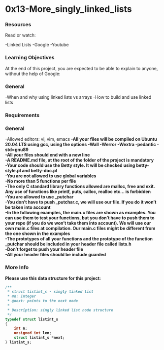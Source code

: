 0x13-More_singly_linked_lists
============================

### Resources

Read or watch:

-Linked Lists
-Google
-Youtube

### Learning Objectives

At the end of this project, you are expected to be able to explain to anyone, without the help of Google:

### General

-When and why using linked lists vs arrays
-How to build and use linked lists

### Requirements

### General

-Allowed editors: vi, vim, emacs<b>
-All your files will be compiled on Ubuntu 20.04 LTS using gcc, using the options -Wall -Werror -Wextra -pedantic -std=gnu89
<br>-All your files should end with a new line
<br>-A README.md file, at the root of the folder of the project is mandatory
<br>-Your code should use the Betty style. It will be checked using betty-style.pl and betty-doc.pl
<br>-You are not allowed to use global variables
<br>-No more than 5 functions per file
<br>-The only C standard library functions allowed are malloc, free and exit. Any use of functions like printf, puts, calloc, realloc etc… is forbidden
<br>-You are allowed to use _putchar
<br>-You don’t have to push _putchar.c, we will use our file. If you do it won’t be taken into account
<br>-In the following examples, the main.c files are shown as examples. You can use them to test your functions, but you don’t have to push them to your repo (if you do we won’t take them into account). We will use our own main.c files at compilation. Our main.c files might be different from the one shown in the examples
<br>-The prototypes of all your functions and the prototype of the function _putchar should be included in your header file called lists.h
<br>-Don’t forget to push your header file
<br>-All your header files should be include guarded

### More Info

Please use this data structure for this project:

````c
/**
 * struct listint_s - singly linked list
 * @n: Integer
 * @next: points to the next node
 *
 * Description: singly linked list node structure
 */
typedef struct listint_s
{
    int n;
    unsigned int len;
    struct listint_s *next;
} listint_s;
````
